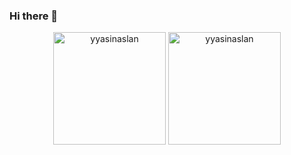 ### Hi there 👋

<!--
**yyasinaslan/yyasinaslan** is a ✨ _special_ ✨ repository because its `README.md` (this file) appears on your GitHub profile.

Here are some ideas to get you started:

- 🔭 I’m currently working on ...
- 🌱 I’m currently learning ...
- 👯 I’m looking to collaborate on ...
- 🤔 I’m looking for help with ...
- 💬 Ask me about ...
- 📫 How to reach me: ...
- 😄 Pronouns: ...
- ⚡ Fun fact: ...
-->


<p align="center">
<img src="https://github-readme-stats.vercel.app/api?username=yyasinaslan&show_icons=true&theme=great-gatsby&count_private=false&include_all_commits=true" alt="yyasinaslan" height="180" />
<img src="https://github-readme-stats.vercel.app/api/top-langs?username=yyasinaslan&show_icons=true&theme=great-gatsby&count_private=false&include_all_commits=true" alt="yyasinaslan"  height="180" />
</p>
